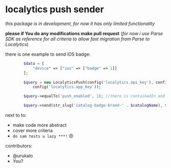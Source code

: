 # localytics push sender

_this package is in development, for now it has only limited functionality_

**please if You do any modifications make pull request**
(_for now i use Parse SDK as reference for all criteria to allow fast migration from Parse to Localytics_)

there is one example to send iOS badge:

```php
        $data = [
            "device" => ["ios" => ["badge" => 1]]
        ];

        $query = new LocalyticsPush(config('localytics.api_key'), config('localytics.api_sec'),
            config('localytics.app_key'));

        $query->equalTo('push_enabled', 1); //there is containedIn and notContainedIn criterias too, for now

        $query->send(str_slug('catalog-badge-brand-' . $catalogName), $data, "and");
```





next to to:
  - make code more abstract 
  - cover more criteria
  - `do sam tests u lazy ***!` :angry:

contributors:
  - @urukalo
  - You?